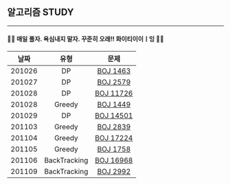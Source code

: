 ## 알고리즘 STUDY

----------------

#### 🙋‍♀️ 매일 풀자. 욕심내지 말자. 꾸준히 오래!! 화이티이이ㅣ잉 🙋‍♀️


|날짜|유형|문제|
|:--------:|:-------:|:-----------:|
|201026|DP|[BOJ 1463](https://www.acmicpc.net/problem/1463)
|201027|DP|[BOJ 2579](https://www.acmicpc.net/problem/2579)
|201028|DP|[BOJ 11726](https://www.acmicpc.net/problem/11726)
|201028|Greedy|[BOJ 1449](https://www.acmicpc.net/problem/1449)
|201029|DP|[BOJ 14501](https://www.acmicpc.net/problem/14501)
|201103|Greedy|[BOJ 2839](https://www.acmicpc.net/problem/2839)
|201104|Greedy|[BOJ 17224](https://www.acmicpc.net/problem/17224)
|201105|Greedy|[BOJ 1758](https://www.acmicpc.net/problem/1758)
|201106|BackTracking|[BOJ 16968](https://www.acmicpc.net/problem/16968)
|201109|BackTracking|[BOJ 2992](https://www.acmicpc.net/problem/2992)